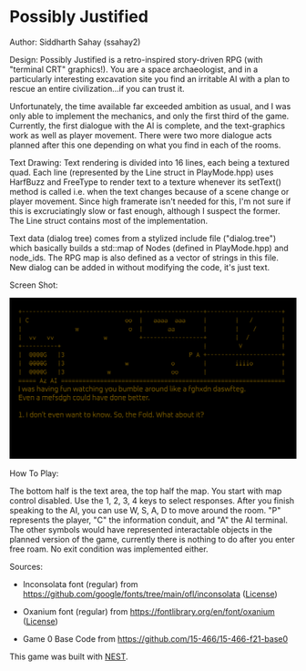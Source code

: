 # Possibly Justified

Author: Siddharth Sahay (ssahay2)

Design: Possibly Justified is a retro-inspired story-driven RPG (with "terminal CRT" graphics!). You are a space archaeologist, and in a particularly interesting excavation site you find an irritable AI with a plan to rescue an entire civilization...if you can trust it. 


Unfortunately, the time available far exceeded ambition as usual, and I was only able to implement the mechanics, and only the first third of the game. Currently, the first dialogue with the AI is complete, and the text-graphics work as well as player movement. There were two more dialogue acts planned after this one depending on what you find in each of the rooms.

Text Drawing: 
Text rendering is divided into 16 lines, each being a textured quad. Each line (represented by the Line struct in PlayMode.hpp) uses HarfBuzz and FreeType to render text to a texture whenever its setText() method is called i.e. when the text changes because of a scene change or player movement. Since high framerate isn't needed for this, I'm not sure if this is excruciatingly slow or fast enough, although I suspect the former. The Line struct contains most of the implementation.


Text data (dialog tree) comes from a stylized include file ("dialog.tree") which basically builds a std::map of Nodes (defined in PlayMode.hpp) and node_ids. The RPG map is also defined as a vector of strings in this file. New dialog can be added in without modifying the code, it's just text.

Screen Shot:

![Screen Shot](screenshot.png)

How To Play:

The bottom half is the text area, the top half the map. You start with map control disabled. Use the 1, 2, 3, 4 keys to select responses. After you finish speaking to the AI, you can use W, S, A, D to move around the room. "P" represents the player, "C" the information conduit, and "A" the AI terminal. The other symbols would have represented interactable objects in the planned version of the game, currently there is nothing to do after you enter free roam. No exit condition was implemented either.


Sources: 
* Inconsolata font (regular) from https://github.com/google/fonts/tree/main/ofl/inconsolata ([License](dist/OFL.txt))

* Oxanium font (regular) from https://fontlibrary.org/en/font/oxanium ([License](dist/oxanium/LICENSE.txt))

* Game 0 Base Code from https://github.com/15-466/15-466-f21-base0

This game was built with [NEST](NEST.md).

